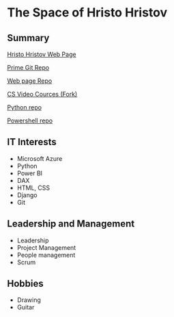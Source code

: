 # The Space of Hristo Hristov

## Summary

[Hristo Hristov Web Page](http://hmhristov.com)

[Prime Git Repo](https://github.com/h111359/h111359)

[Web page Repo](https://github.com/h111359/h111359.github.io)

[CS Video Cources (Fork)](https://github.com/h111359/cs-video-courses)

[Python repo](https://github.com/h111359/hmh-python)

[Powershell repo](https://github.com/h111359/hmh-powershell)

## IT Interests

- Microsoft Azure
- Python
- Power BI
- DAX
- HTML, CSS
- Django
- Git

## Leadership and Management

- Leadership
- Project Management
- People management
- Scrum

## Hobbies

- Drawing
- Guitar
